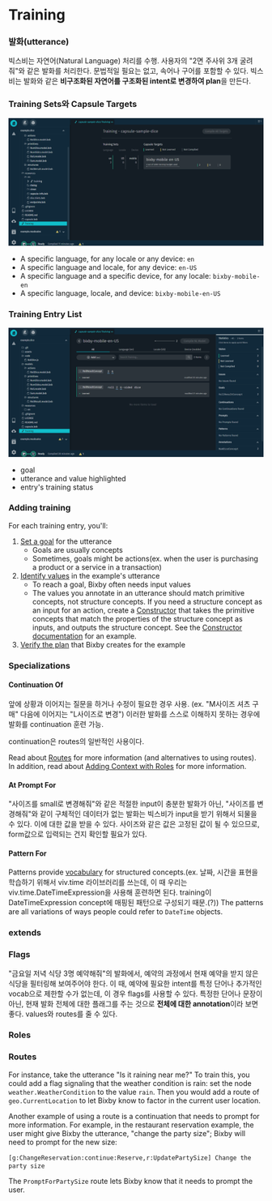 # Training

### 발화(utterance)

빅스비는 자연어(Natural Language) 처리를 수행. 사용자의 "2면 주사위 3개 굴려줘"와 같은 발화를 처리한다. 문법적일 필요는 없고, 속어나 구어를 포함할 수 있다. 빅스비는 발화와 같은 **비구조화된 자연어를 구조화된 intent로 변경하여 plan**을 만든다.



### Training Sets와 Capsule Targets

![training_sets_capsule_targets](./images/Training/training_sets_capsule_targets.png)



- A specific language, for any locale or any device: `en`
- A specific language and locale, for any device: `en-US`
- A specific language and a specific device, for any locale: `bixby-mobile-en`
- A specific language, locale, and device: `bixby-mobile-en-US`



### Training Entry List

![training_entry](./images/Training/training_entry.png)

- goal
- utterance and value highlighted
- entry's training status



### Adding training

For each training entry, you'll:

1. [Set a goal](https://bixbydevelopers.com/dev/docs/dev-guide/developers/training.training-for-nl#set-a-goal) for the utterance
   - Goals are usually concepts
   - Sometimes, goals might be actions(ex. when the user is purchasing a product or a service in a transaction)
2. [Identify values](https://bixbydevelopers.com/dev/docs/dev-guide/developers/training.training-for-nl#identify-values) in the example's utterance
   - To reach a goal, Bixby often needs input values
   - The values you annotate in an utterance should match primitive concepts, not structure concepts. If you need a structure concept as an input for an action, create a [Constructor](https://bixbydevelopers.com/dev/docs/reference/type/action.type#constructor) that takes the primitive concepts that match the properties of the structure concept as inputs, and outputs the structure concept. See the [Constructor documentation](https://bixbydevelopers.com/dev/docs/reference/type/action.type#constructor) for an example.
3. [Verify the plan](https://bixbydevelopers.com/dev/docs/dev-guide/developers/training.training-for-nl#verify-the-plan) that Bixby creates for the example



### Specializations

#### Continuation Of

앞에 상황과 이어지는 질문을 하거나 수정이 필요한 경우 사용. (ex. "M사이즈 셔츠 구매" 다음에 이어지는 "L사이즈로 변경") 이러한 발화를 스스로 이해하지 못하는 경우에 발화를 continuation 훈련 가능.

continuation은 routes의 일반적인 사용이다.

Read about [Routes](https://bixbydevelopers.com/dev/docs/dev-guide/developers/training.training-for-nl#routes) for more information (and alternatives to using routes). In addition, read about [Adding Context with Roles](https://bixbydevelopers.com/dev/docs/dev-guide/developers/training.training-for-nl#adding-context-with-roles) for more information.

#### At Prompt For

"사이즈를 small로 변경해줘"와 같은 적절한 input이 충분한 발화가 아닌, "사이즈를 변경해줘"와 같이 구체적인 데이터가 없는 발화는 빅스비가 input을 받기 위해서 되물을 수 있다. 이에 대한 값을 받을 수 있다. 사이즈와 같은 값은 고정된 값이 될 수 있으므로, form값으로 입력되는 건지 확인할 필요가 있다.

#### Pattern For

Patterns provide [vocabulary](https://bixbydevelopers.com/dev/docs/dev-guide/developers/training.vocabulary) for structured concepts.(ex. 날짜, 시간을 표현을 학습하기 위해서 viv.time 라이브러리를 쓰는데, 이 때 우리는 viv.time.DateTimeExpression을 사용해 훈련하면 된다. training이 DateTimeExpression concept에 매핑된 패턴으로 구성되기 때문.(?)) The patterns are all variations of ways people could refer to `DateTime` objects.





### extends



### Flags

"금요일 저녁 식당 3명 예약해줘"의 발화에서, 예약의 과정에서 현재 예약을 받지 않은 식당을 필터링해 보여주어야 한다. 이 때, 예약에 필요한 intent를 특정 단어나 추가적인 vocab으로 제한할 수가 없는데, 이 경우 flags를 사용할 수 있다. 특정한 단어나 문장이 아닌, 현재 발화 전체에 대한 플래그를 주는 것으로 **전체에 대한 annotation**이라 보면 좋다. values와 routes를 줄 수 있다.

### Roles



### Routes

For instance, take the utterance "Is it raining near me?" To train this, you could add a flag signaling that the weather condition is rain: set the node `weather.WeatherCondition` to the value `rain`. Then you would add a route of `geo.CurrentLocation` to let Bixby know to factor in the current user location.

Another example of using a route is a continuation that needs to prompt for more information. For example, in the restaurant reservation example, the user might give Bixby the utterance, "change the party size"; Bixby will need to prompt for the new size:

```
[g:ChangeReservation:continue:Reserve,r:UpdatePartySize] Change the party size
```

The `PromptForPartySize` route lets Bixby know that it needs to prompt the user.



